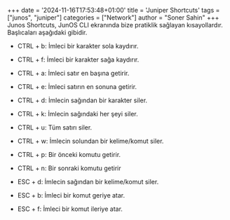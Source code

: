 +++
date = '2024-11-16T17:53:48+01:00'
title = 'Juniper Shortcuts'
tags = ["junos", "juniper"]
categories = ["Network"]
author = "Soner Sahin"
+++
Junos Shortcuts, JunOS CLI ekranında bize pratiklik sağlayan kısayollardır. Başlıcaları aşağıdaki gibidir.

- CTRL + b:
İmleci bir karakter sola kaydırır.

- CTRL + f:
İmleci bir karakter sağa kaydırır.

- CTRL + a:
İmleci satır en başına getirir.

- CTRL + e:
İmleci satırın en sonuna getirir.

- CTRL + d:
İmlecin sağından bir karakter siler.

- CTRL + k:
İmlecin sağındaki her şeyi siler.

- CTRL + u:
Tüm satırı siler.

- CTRL + w:
İmlecin solundan bir kelime/komut siler.

- CTRL + p:
Bir önceki komutu getirir.

- CTRL + n:
Bir sonraki komutu getirir

- ESC + d:
İmlecin sağından bir kelime/komut siler.

- ESC + b:
İmleci bir komut geriye atar.

- ESC + f:
İmleci bir komut ileriye atar.


